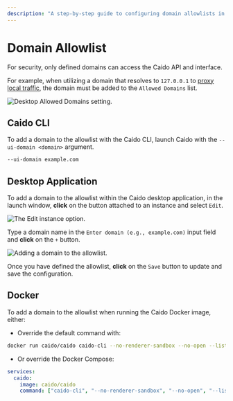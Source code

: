 ```yaml
---
description: "A step-by-step guide to configuring domain allowlists in Caido CLI, Desktop application, and Docker to control API and interface access security."
---
```


# Domain Allowlist

For security, only defined domains can access the Caido API and interface.

For example, when utilizing a domain that resolves to `127.0.0.1` to [proxy local traffic](/guides/proxy_local.md), the domain must be added to the `Allowed Domains` list.

<img alt="Desktop Allowed Domains setting." src="/_images/unallowed_domain.png" center/>

## Caido CLI

To add a domain to the allowlist with the Caido CLI, launch Caido with the `--ui-domain <domain>` argument.

```bash
--ui-domain example.com
```

## Desktop Application

To add a domain to the allowlist within the Caido desktop application, in the launch window, **click** on the <code><Icon icon="fas fa-ellipsis-vertical" /></code> button attached to an instance and select `Edit`.

<img alt="The Edit instance option." src="/_images/launch_window_edit.png" center/>

Type a domain name in the `Enter domain (e.g., example.com)` input field and **click** on the `+` button.

<img alt="Adding a domain to the allowlist." src="/_images/launch_window_allowlist.png" center/>

Once you have defined the allowlist, **click** on the `Save` button to update and save the configuration.

## Docker

To add a domain to the allowlist when running the Caido Docker image, either:

- Override the default command with:

```bash
docker run caido/caido caido-cli --no-renderer-sandbox --no-open --listen 0.0.0.0:8080 --ui-domain=example.com
```

- Or override the Docker Compose:

```yaml
services:
  caido:
    image: caido/caido
    command: ["caido-cli", "--no-renderer-sandbox", "--no-open", "--listen", "0.0.0.0:8080", "--ui-domain", "example.com"]
```
